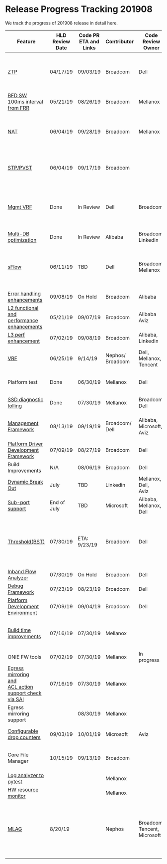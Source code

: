# Release Progress Tracking 201908

We track the progress of 201908 release in detail here. 

| Feature                                                 | HLD <br>Review<br> Date | Code PR <br>ETA and Links | Contributor| Code Review Owner        | PR Link & Status of PR                                                     |
| ------------------------------------------------------- | --------------- | --------------------- | -----------| ------------------------ | ------------------------------------------------------------ |
| [ZTP](https://github.com/Azure/SONiC/blob/master/doc/ztp/ztp.md)                                                     | 04/17/19        | 09/03/19              | Broadcom   | Dell                     | [3227](https://github.com/Azure/sonic-buildimage/pull/3227)   - NeedsConflictResolution<br>[3298](https://github.com/Azure/sonic-buildimage/pull/3298)  -   NeedsConflictResolution<br>[1000](https://github.com/Azure/sonic-swss/pull/1000)  -   NeedsUpdate<br>[3299](https://github.com/Azure/sonic-buildimage/pull/3299)  -   ReviewPending<br>[12](https://github.com/Azure/sonic-ztp/pull/12)  -  ReviewPending<br>[599](https://github.com/Azure/sonic-utilities/pull/599)  - NeedsUpdate |a
| [BFD SW <br>100ms interval <br>from FRR](https://github.com/Azure/SONiC/pull/383)                        | 05/21/19        | 08/26/19              | Broadcom   | Mellanox                 | [3385](https://github.com/Azure/sonic-buildimage/pull/3385)  -  NeedsConflictResolution |
| [NAT](https://github.com/Azure/SONiC/pull/390)                                                     | 06/04/19        | 09/28/19              | Broadcom   | Mellanox                 | [3494](https://github.com/Azure/sonic-buildimage/pull/3494) - ReviewPending<br>[1059](https://github.com/Azure/sonic-swss/pull/1059)  -   NeedsUpdate<br>[645](https://github.com/Azure/sonic-utilities/pull/645)  -   NeedsUpdate<br>[100 ](https://github.com/Azure/sonic-linux-kernel/pull/100) -   ReviewPending<br>[304](https://github.com/Azure/sonic-swss-common/pull/304)  -   ReviewPending<br>[519](https://github.com/Azure/sonic-sairedis/pull/519)  -   ReviewPending |
| [STP/PVST](https://github.com/Azure/SONiC/pull/386)                                                | 06/04/19        | 09/17/19              | Broadcom   |                          | [19](https://github.com/Azure/sonic-stp/pull/19)  -  ReviewPending<br>[305](https://github.com/Azure/sonic-swss-common/pull/305)  -   ReviewPending<br>[1058](https://github.com/Azure/sonic-swss/pull/1058)  -   NeedsUpdate<br>[648](https://github.com/Azure/sonic-utilities/pull/648)  -   NeedsUpdate<br>[3463](https://github.com/Azure/sonic-buildimage/pull/3463)  -   NeedsUpdate |
| [Mgmt   VRF](https://github.com/Azure/sonic-utilities/pull/463/commits/d6d14929ef1f1d27f92e4bb5db30fba8b39dcfd4)                                              | Done            | In   Review           | Dell       | Broadcom                 | ~~[2585](https://github.com/Azure/sonic-buildimage/pull/2585)~~  - Merged<br>~~[2608](https://github.com/Azure/sonic-buildimage/pull/2608)~~  -   Merged<br>~~[3204](https://github.com/Azure/sonic-buildimage/pull/3204)~~  -   Merged<br>~~[463](https://github.com/Azure/sonic-utilities/pull/463)~~  -   Merged<br>[472](https://github.com/Azure/sonic-utilities/pull/472)  -   ReviewPending<br>~~[627](https://github.com/Azure/sonic-utilities/pull/627)~~  -   Merged <br> [3586](https://github.com/Azure/sonic-buildimage/pull/3586 ) - ReviewPending|
| [Multi-DB <br>optimization](https://github.com/Azure/SONiC/blob/ed69d427dcf358299b2c1b812e59a1e26a4ef4a5/doc/database/multi_database_instances.md)                                 | Done            | In   Review           | Alibaba    | Broadcom,   LinkedIn     |                                                              |
| [sFlow](https://github.com/Azure/SONiC/pull/389)                                                   | 06/11/19        | TBD                   | Dell       | Broadcom   Mellanox      | ~~[94](https://github.com/Azure/sonic-linux-kernel/pull/94)~~  - Merged<br>~~[299](https://github.com/Azure/sonic-swss-common/pull/299)~~  -  Merged<br>~~[498](https://github.com/Azure/sonic-sairedis/pull/498)~~  -   Merged<br>[1012](https://github.com/Azure/sonic-swss/pull/1012)  -   NeedsUpdate<br>[1011](https://github.com/Azure/sonic-swss/pull/1011)  -   ReviewPending<br>~~[3251](https://github.com/Azure/sonic-buildimage/pull/3251)~~  -   Merged<br>[592 ](https://github.com/Azure/sonic-utilities/pull/592) -   NeedsUpdate |
| [Error handling <br>enhancements](https://github.com/Azure/SONiC/pull/391)                           | 09/08/19        | On   Hold             | Broadcom   | Alibaba                  | On   Hold                                                    |
| [L2 functional and <br> performance enhancements](https://github.com/Azure/SONiC/pull/379)            | 05/21/19        | 09/07/19              | Broadcom   | Alibaba <br>Aviz           | [885 ](https://github.com/Azure/sonic-swss/pull/885) -  NeedsConflictResolution<br>[510  ](https://github.com/Azure/sonic-sairedis/pull/510)-   NeedsConflictResolution<br>[303](https://github.com/Azure/sonic-swss-common/pull/303)  -   MergePending<br>[529](https://github.com/Azure/sonic-utilities/pull/529) -   NeedsConflictResolution |
| [L3 perf <br>enhancement](https://github.com/Azure/SONiC/pull/399)                                   | 07/02/19        | 09/08/19              | Broadcom   | Alibaba,<br>   LinkedIn      | ~~[1048](https://github.com/Azure/sonic-swss/pull/1048)~~   - Merged |
| [VRF](https://github.com/Azure/SONiC/blob/master/doc/vrf/sonic-vrf-hld.md)                                                     | 06/25/19        | 9/14/19        | Nephos/<br>Broadcom| Dell,<br>Mellanox,<br>Tencent|[3044](https://github.com/Azure/sonic-buildimage/pull/3044) - MergePending<br> [3047](https://github.com/Azure/sonic-buildimage/pull/3047) - ReviewPending<br> [943](https://github.com/Azure/sonic-swss/pull/943) - NeedsUpdate<br> [1065](https://github.com/Azure/sonic-mgmt/pull/1065) - ReviewPending<br> |
| Platform test                                           | Done            | 06/30/19              | Mellanox   | Dell                     | ~~[915](https://github.com/Azure/sonic-mgmt/pull/915)~~  - Merged<br>~~[980](https://github.com/Azure/sonic-mgmt/pull/980)~~ - Merged<br>~~[1079](https://github.com/Azure/sonic-mgmt/pull/1079)~~ -  Merged |
| [SSD  diagnostic <br> tolling](https://github.com/Azure/SONiC/pull/378)                                | Done            | 07/30/19              | Mellanox   | Broadcom,<br> Dell         | ~~[587](https://github.com/Azure/sonic-utilities/pull/587)~~  - Merged<br>~~[47](https://github.com/Azure/sonic-buildimage/pull/47)~~ -   Merged<br>~~[3218](https://github.com/Azure/sonic-buildimage/pull/3218)~~ -  Merged |
| [Management <br>   Framework](https://github.com/Azure/SONiC/pull/436)                                  | 08/13/19        | 09/19/19              | Broadcom/<br>Dell| Alibaba,<br>Microsoft,<br>Aviz | [18](https://github.com/Azure/sonic-mgmt-framework/pull/18)   -  ReviewPending<br>[23](https://github.com/Azure/sonic-telemetry/pull/23)  -   NeedsUpdate<br> [3488](https://github.com/Azure/sonic-buildimage/pull/3488)  -  NeedsConflictResolution<br>[659](https://github.com/Azure/sonic-utilities/pull/659)  -   NeedsUpdate |
| [Platform   Driver<br> Development <br> Framework](https://github.com/Azure/SONiC/pull/406)                 | 07/09/19        | 08/27/19              | Broadcom   | Dell                     | [3387](https://github.com/Azure/sonic-buildimage/pull/3387)   -  NeedsUpdate<br>[62](https://github.com/Azure/sonic-platform-common/pull/62)  -   MergePending<br>[624](https://github.com/Azure/sonic-utilities/pull/624)  -  ReviewPending |
| Build Improvements                                      | N/A             | 08/06/19              | Broadcom   | Dell                     | [3292](https://github.com/Azure/sonic-buildimage/pull/3292)  -   NeedsUpdate |
| [Dynamic   Break Out](https://github.com/Azure/SONiC/pull/450)                                     | July            | TBD                   | Linkedin   | Mellanox,<br>Dell,<br>Aviz       |                                                              |
| [Sub-port   support](https://github.com/Azure/SONiC/pull/420)                                      | End   of July   | TBD                   | Microsoft  | Alibaba,<br>Mellanox,<br>Dell    |                                                              |
| [Threshold(BST)](https://github.com/Azure/SONiC/pull/429)                                          | 07/30/19        | ETA:   9/23/19        | Broadcom   | Dell                     | [3501](https://github.com/Azure/sonic-buildimage/pull/3501)   - NeedsUpdate<br>[12](https://github.com/Azure/sonic-tam/pull/12) -   WaitingForDependenciesToBeMerged<br>[1067](https://github.com/Azure/sonic-swss/pull/1067) -   NeedsUpdate<br>[665](https://github.com/Azure/sonic-utilities/pull/665) -   WaitingForDependenciesToBeMerged<br>[310](https://github.com/Azure/sonic-swss-common/pull/310) -   WaitingForDependenciesToBeMerged |
| [Inband Flow <br> Analyzer](https://github.com/Azure/SONiC/pull/427)                                  | 07/30/19        | On   Hold             | Broadcom   | Dell                     | On   Hold                                                    |
| [Debug   Framework](https://github.com/Azure/SONiC/pull/398)                                       | 07/23/19        | 08/23/19              | Broadcom   | Dell                     | [300](https://github.com/Azure/sonic-swss-common/pull/300)   - NeedsUpdate<br>[618](https://github.com/Azure/sonic-utilities/pull/618) -   ReviewPending |
| [Platform <br> Development<br> Environment](https://github.com/Azure/SONiC/pull/407)                      | 07/09/19        | 09/04/19              | Broadcom   | Dell                     | [3408](https://github.com/Azure/sonic-buildimage/pull/3408)  - NeedsConflictResolution<br>[27](https://github.com/Azure/sonic-platform-pdk-pde/pull/27) -   ReviewPending |
| [Build   time <br>improvements](https://github.com/Azure/SONiC/pull/419)                               | 07/16/19        | 07/30/19              | Mellanox   |                          | ~~[911](https://github.com/Azure/sonic-swss/pull/911)~~  - Merged<br>~~[280](https://github.com/Azure/sonic-swss-common/pull/280)~~  -   Merged<br>~~[461](https://github.com/Azure/sonic-sairedis/pull/461)~~  -  Merged<br>~~[3048](https://github.com/Azure/sonic-buildimage/pull/3048)~~  -   Merged<br>~~[3049](https://github.com/Azure/sonic-buildimage/pull/3049)~~  -   Merged |
| ONIE FW tools                                           | 07/02/19        | 07/30/19              | Mellanox   | In   progress            |                                                              |
| [Egress   mirroring <br>and<br> ACL action <br> support check <br>via SAI](https://github.com/Azure/SONiC/pull/411) | 07/16/19        | 07/30/19              | Mellanox   |                          | ~~[963](https://github.com/Azure/sonic-swss/pull/963)~~   -  Merged<br>~~[1019](https://github.com/Azure/sonic-swss/pull/1019)~~  -   Merged<br>~~[575](https://github.com/Azure/sonic-utilities/pull/575)~~ -  Merged<br> ~~[481](https://github.com/Azure/sonic-sairedis/pull/481)~~  -   Merged |
| Egress mirroring <br> support                                |                 | 08/30/19              | Mellanox   |                          |                                                              |
| [Configurable <br>  drop counters](https://github.com/Azure/SONiC/pull/434)                            | 09/03/19        | 10/01/19              | Microsoft  | Aviz                     | [1075](https://github.com/Azure/sonic-swss/pull/1075)  -  NeedsConflictResolution<br>[308](https://github.com/Azure/sonic-swss-common/pull/308) -  MergePending<br>[520](https://github.com/Azure/sonic-sairedis/pull/520) -  ReviewPending |
| Core File Manager                                       | 10/15/19        | 09/13/19              | Broadcom   |                          | [3447](https://github.com/Azure/sonic-buildimage/pull/3447) -  ReviewPending<br>[643](https://github.com/Azure/sonic-utilities/pull/643) -  ReviewPending<br>[3499](https://github.com/Azure/sonic-buildimage/pull/3499)  -  ReviewPending<br>[663](https://github.com/Azure/sonic-utilities/pull/663)  -   ReviewPending |
|[Log analyzer to pytest](https://github.com/Azure/SONiC/pull/421)| | |Mellanox| | ~~[1048](https://github.com/Azure/sonic-mgmt/pull/1048)~~ - Merged |
|[HW resource monitor](https://github.com/Azure/SONiC/pull/439)| | |Mellanox| |~~[1121](https://github.com/Azure/sonic-mgmt/pull/1121)~~ - Merged |
|[MLAG](https://github.com/Azure/SONiC/pull/325)|8/20/19| | Nephos |Broadcom,<br>Tencent,<br> Microsoft|[2154](https://github.com/Azure/sonic-buildimage/pull/2514) - MergePending<br> [1003](https://github.com/Azure/sonic-swss/pull/1003) - MergePending<br> ~~[877](https://github.com/Azure/sonic-swss/pull/877)~~ - Merged<br> [814](https://github.com/Azure/sonic-swss/pull/814) - MergePending<br> [811](https://github.com/Azure/sonic-swss/pull/811) - MergePending<br> [810](https://github.com/Azure/sonic-swss/pull/810) - MergePending<br> [809](https://github.com/Azure/sonic-swss/pull/809) - MergePending<br>  ~~[275](https://github.com/Azure/sonic-swss-common/pull/275)~~ - Merged<br> [453](https://github.com/Azure/sonic-utilities/pull/453) - MergePending|
